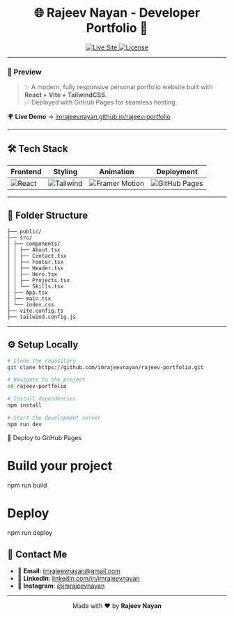 <h1 align="center">🌐 Rajeev Nayan - Developer Portfolio 🚀</h1>

<p align="center">
  <a href="https://imrajeevnayan.github.io/rajeev-portfolio/" target="_blank">
    <img src="https://img.shields.io/badge/Live%20Site-View%20Now-blue?style=for-the-badge&logo=github" alt="Live Site" />
  </a>
  <a href="https://github.com/imrajeevnayan/rajeev-portfolio">
    <img src="https://img.shields.io/github/license/imrajeevnayan/rajeev-portfolio?style=for-the-badge" alt="License" />
  </a>
</p>

---

### 📸 Preview

> ✨ A modern, fully responsive personal portfolio website built with **React + Vite + TailwindCSS**.  
> ✅ Deployed with GitHub Pages for seamless hosting.

🌍 **Live Demo** → [imrajeevnayan.github.io/rajeev-portfolio](https://imrajeevnayan.github.io/rajeev-portfolio)

---

## 🛠 Tech Stack

| Frontend | Styling | Animation | Deployment |
|----------|---------|-----------|------------|
| ![React](https://img.shields.io/badge/React-18-blue?logo=react) | ![Tailwind](https://img.shields.io/badge/TailwindCSS-3.x-green?logo=tailwindcss) | ![Framer Motion](https://img.shields.io/badge/Framer--Motion-11.x-pink?logo=framer) | ![GitHub Pages](https://img.shields.io/badge/GitHub--Pages-Deployed-brightgreen?logo=github) |

---

## 📁 Folder Structure

```
├── public/
├── src/
│ ├── components/
│ │ ├── About.tsx
│ │ ├── Contact.tsx
│ │ ├── Footer.tsx
│ │ ├── Header.tsx
│ │ ├── Hero.tsx
│ │ ├── Projects.tsx
│ │ └── Skills.tsx
│ ├── App.tsx
│ ├── main.tsx
│ └── index.css
├── vite.config.ts
├── tailwind.config.js

```

---

## ⚙️ Setup Locally

```bash
# Clone the repository
git clone https://github.com/imrajeevnayan/rajeev-portfolio.git

# Navigate to the project
cd rajeev-portfolio

# Install dependencies
npm install

# Start the development server
npm run dev

```
🚀 Deploy to GitHub Pages

# Build your project
npm run build

# Deploy
npm run deploy



## 💬 Contact Me

- 📧 **Email**: [imrajeevnayan@gmail.com](mailto:imrajeevnayan@gmail.com)  
- 🔗 **LinkedIn**: [linkedin.com/in/imrajeevnayan](https://www.linkedin.com/in/imrajeevnayan/)  
- 📸 **Instagram**: [@imrajeevnayan](https://www.instagram.com/imrajeevnayan/)

---

<p align="center">
  Made with ❤️ by <strong>Rajeev Nayan</strong>
</p>

